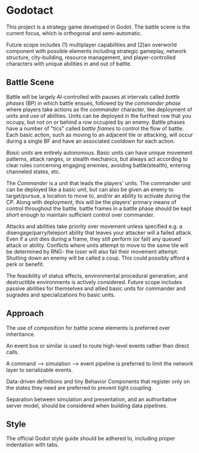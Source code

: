 # Godotact

This project is a strategy game developed in Godot. The battle scene is the current focus, which is orthogonal and semi-automatic. 

Future scope includes (1) multiplayer capabilities and (2)an overworld component with possible elements including strategic gameplay, network structure, city-building,
resource management, and player-controlled characters with unique abilities in and out of battle.

## Battle Scene

Battle will be largely AI-controlled with pauses at intervals called _battle phases_ (BP) in which battle ensues, followed by the _commander phase_ where players take actions as the _commander_ character, like deployment of units and use of abilities. Units can be deployed in the furthest row that you occupy, but not on or behind a row occupied by an enemy. Battle phases have a number of "tics" called _battle frames_ to control the flow of battle. Each basic action, such as moving to an adjacent tile or attacking, will occur during a single BF and have an associated cooldown for each action.

_Basic units_ are entirely autonomous. Basic units can have unique movement patterns, attack ranges, or stealth mechanics, but always act according to clear rules concerning engaging enemies, avoiding battle(stealth), entering channeled states, etc. 

The _Commander_ is a unit that leads the players' units. The commander unit can be deployed like a basic unit, but can also be given an enemy to target/pursue, a location to move to, and/or an ability to activate during the CP.  Along with deployment, this will be the players' primary means of control throughout the battle. battle frames in a battle phase should be kept short enough to maintain sufficient control over commander.

Attacks and abilities take priority over movement unless specified e.g. a disengage/parry/teleport ability that leaves your attacker will a failed attack. Even if a unit dies during a frame, they still perform (or fail) any queued attack or ability. Conflicts where units attempt to move to the same tile will be determined by RNG- the loser will also fail their movement attempt. Shutting down an enemy will be called a coup. This could possibly afford a perk or benefit.

The feasibility of status effects, environmental procedural generation, and destructible environments is actively considered. Future scope includes passive abilities for themselves and allied basic units for commander and sugrades and specializations fro basic units.

## Approach

The use of composition for battle scene elements is preferred over inheritance.

An event bus or similar is used to route high-level events rather than direct calls.

A command --> simulation --> event pipeline is preferred to limit the network layer to serializable events.

Data-driven definitions and tiny Behavior Components that register only on the states they need are preferred to prevent tight coupling.

Separation between simulation and presentation, and an authoritative server model, should be considered when building data pipelines.

## Style 

The official Godot style guide should be adhered to, including proper indentation with tabs.
